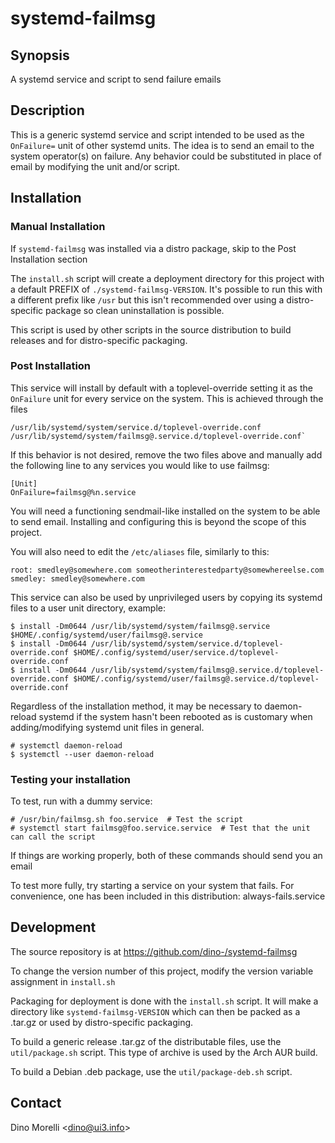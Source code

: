 # systemd-failmsg


## Synopsis

A systemd service and script to send failure emails


## Description

This is a generic systemd service and script intended to be used as the
`OnFailure=` unit of other systemd units. The idea is to send an email to the
system operator(s) on failure. Any behavior could be substituted in place of
email by modifying the unit and/or script.


## Installation

### Manual Installation

If `systemd-failmsg` was installed via a distro package, skip to the Post
Installation section

The `install.sh` script will create a deployment directory for this project
with a default PREFIX of `./systemd-failmsg-VERSION`. It's possible to run this
with a different prefix like `/usr` but this isn't recommended over using a
distro-specific package so clean uninstallation is possible.

This script is used by other scripts in the source distribution to build
releases and for distro-specific packaging.


### Post Installation

This service will install by default with a toplevel-override setting it as the
`OnFailure` unit for every service on the system. This is achieved through the
files

    /usr/lib/systemd/system/service.d/toplevel-override.conf
    /usr/lib/systemd/system/failmsg@.service.d/toplevel-override.conf`

If this behavior is not desired, remove the two files above and manually add
the following line to any services you would like to use failmsg:

    [Unit]
    OnFailure=failmsg@%n.service

You will need a functioning sendmail-like installed on the system to be able to
send email. Installing and configuring this is beyond the scope of this
project.

You will also need to edit the `/etc/aliases` file, similarly to this:

    root: smedley@somewhere.com someotherinterestedparty@somewhereelse.com
    smedley: smedley@somewhere.com

This service can also be used by unprivileged users by copying its systemd
files to a user unit directory, example:

    $ install -Dm0644 /usr/lib/systemd/system/failmsg@.service $HOME/.config/systemd/user/failmsg@.service
    $ install -Dm0644 /usr/lib/systemd/system/service.d/toplevel-override.conf $HOME/.config/systemd/user/service.d/toplevel-override.conf
    $ install -Dm0644 /usr/lib/systemd/system/failmsg@.service.d/toplevel-override.conf $HOME/.config/systemd/user/failmsg@.service.d/toplevel-override.conf

Regardless of the installation method, it may be necessary to daemon-reload
systemd if the system hasn't been rebooted as is customary when
adding/modifying systemd unit files in general.

    # systemctl daemon-reload
    $ systemctl --user daemon-reload

### Testing your installation

To test, run with a dummy service:

    # /usr/bin/failmsg.sh foo.service  # Test the script
    # systemctl start failmsg@foo.service.service  # Test that the unit can call the script

If things are working properly, both of these commands should send you an email

To test more fully, try starting a service on your system that fails. For
convenience, one has been included in this distribution: always-fails.service


## Development

The source repository is at <https://github.com/dino-/systemd-failmsg>

To change the version number of this project, modify the version variable
assignment in `install.sh`

Packaging for deployment is done with the `install.sh` script. It will make a
directory like `systemd-failmsg-VERSION` which can then be packed as a .tar.gz
or used by distro-specific packaging.

To build a generic release .tar.gz of the distributable files, use the
`util/package.sh` script. This type of archive is used by the Arch AUR build.

To build a Debian .deb package, use the `util/package-deb.sh` script.


## Contact

Dino Morelli <[dino@ui3.info](mailto:dino@ui3.info)>
